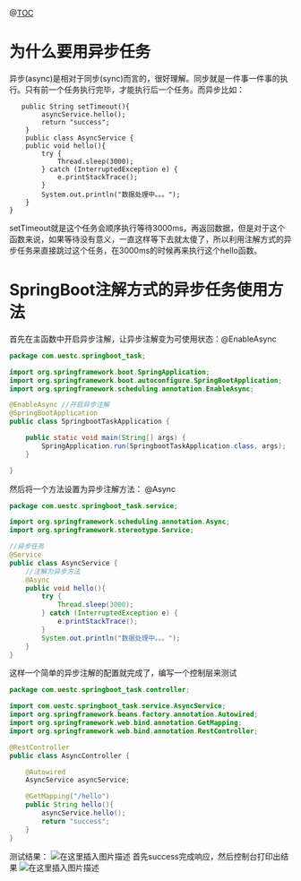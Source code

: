 @[TOC](SpringBoot的异步任务处理)
# 为什么要用异步任务

异步(async)是相对于同步(sync)而言的，很好理解。同步就是一件事一件事的执行。只有前一个任务执行完毕，才能执行后一个任务。而异步比如：

```
   public String setTimeout(){
        asyncService.hello();
        return "success";
    }
    public class AsyncService {
    public void hello(){
        try {
            Thread.sleep(3000);
        } catch (InterruptedException e) {
            e.printStackTrace();
        }
        System.out.println("数据处理中。。。");
    }
}
```

setTimeout就是这个任务会顺序执行等待3000ms，再返回数据，但是对于这个函数来说，如果等待没有意义，一直这样等下去就太傻了，所以利用注解方式的异步任务来直接跳过这个任务，在3000ms的时候再来执行这个hello函数。
# SpringBoot注解方式的异步任务使用方法
首先在主函数中开启异步注解，让异步注解变为可使用状态：@EnableAsync

```java
package com.uestc.springboot_task;

import org.springframework.boot.SpringApplication;
import org.springframework.boot.autoconfigure.SpringBootApplication;
import org.springframework.scheduling.annotation.EnableAsync;

@EnableAsync //开启异步注解
@SpringBootApplication
public class SpringbootTaskApplication {

    public static void main(String[] args) {
        SpringApplication.run(SpringbootTaskApplication.class, args);
    }

}

```
然后将一个方法设置为异步注解方法： @Async

```java
package com.uestc.springboot_task.service;

import org.springframework.scheduling.annotation.Async;
import org.springframework.stereotype.Service;

//异步任务
@Service
public class AsyncService {
    //注解为异步方法
    @Async
    public void hello(){
        try {
            Thread.sleep(3000);
        } catch (InterruptedException e) {
            e.printStackTrace();
        }
        System.out.println("数据处理中。。。");
    }
}

```
这样一个简单的异步注解的配置就完成了，编写一个控制层来测试

```java
package com.uestc.springboot_task.controller;

import com.uestc.springboot_task.service.AsyncService;
import org.springframework.beans.factory.annotation.Autowired;
import org.springframework.web.bind.annotation.GetMapping;
import org.springframework.web.bind.annotation.RestController;

@RestController
public class AsyncController {

    @Autowired
    AsyncService asyncService;

    @GetMapping("/hello")
    public String hello(){
        asyncService.hello();
        return "success";
    }
}

```
测试结果：
![在这里插入图片描述](https://img-blog.csdnimg.cn/20201130134101605.png?x-oss-process=image/watermark,type_ZmFuZ3poZW5naGVpdGk,shadow_10,text_aHR0cHM6Ly9ibG9nLmNzZG4ubmV0L0FydGlzYW5fdw==,size_16,color_FFFFFF,t_70)
首先success完成响应，然后控制台打印出结果
![在这里插入图片描述](https://img-blog.csdnimg.cn/20201130134145815.png)
